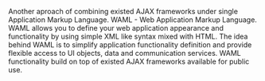 Another aproach of combining existed AJAX frameworks under single Application Markup Language. WAML - Web Application Markup Language. WAML allows you to define your web application appearance and functionality by using simple XML like syntax mixed with HTML. The idea behind WAML is to simplify application functionality definition and provide flexible access to UI objects, data and communication services. WAML functionality build on top of existed AJAX frameworks available for public use.
